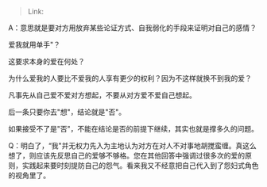 > Link: 

A：意思就是要对方用放弃某些论证方式、自我弱化的手段来证明对自己的感情？

爱我就用单手"？

这要求本身的爱在何处？

为什么爱我的人要比不爱我的人享有更少的权利？因为不这样就换不到我的爱？

凡事先从自己爱不爱对方想起，不要从对方爱不爱自己想起。

后一条只要你去"想"，结论就是"否"。

如果接受不了是"否"，不能在结论是否的前提下继续，其实也就是撑多久的问题。

Q：明白了，“我"并无权力先入为主地认为对方在对人不对事地胡搅蛮缠。真这么想了，则应该先反思自己的爱够不够格。您在其他回答中强调过很多次的爱的原则，实践起来要时刻提防自己的怨气。看来我又不经意把自己代入到了怨妇式角色的视角里了。
